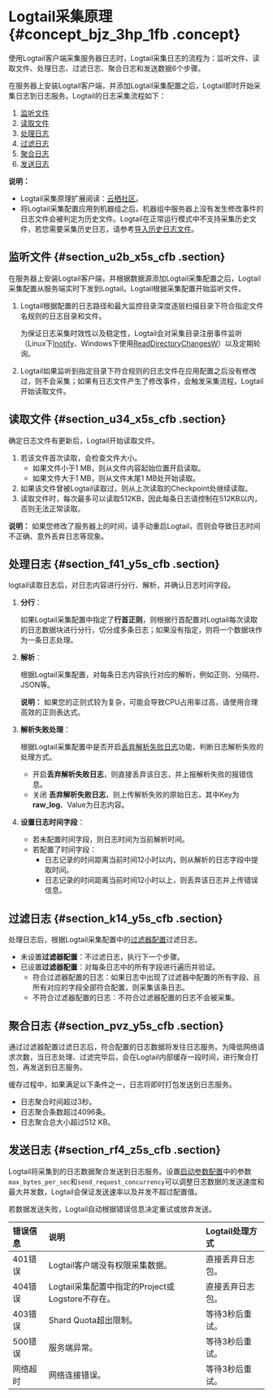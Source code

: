 # Logtail采集原理 {#concept_bjz_3hp_1fb .concept}

使用Logtail客户端采集服务器日志时，Logtail采集日志的流程为：监听文件、读取文件、处理日志、过滤日志、聚合日志和发送数据6个步骤。

在服务器上安装Logtail客户端，并添加Logtail采集配置之后，Logtail即时开始采集日志到日志服务。Logtail的日志采集流程如下：

1.  [监听文件](#)
2.  [读取文件](#)
3.  [处理日志](#)
4.  [过滤日志](#)
5.  [聚合日志](#)
6.  [发送日志](#)

**说明：** 

-   Logtail采集原理扩展阅读：[云栖社区](https://yq.aliyun.com/articles/204554)。
-   将Logtail采集配置应用到机器组之后，机器组中服务器上没有发生修改事件的日志文件会被判定为历史文件。Logtail在正常运行模式中不支持采集历史文件，若您需要采集历史日志，请参考[导入历史日志文件](intl.zh-CN/用户指南/Logtail采集/文本日志/导入历史日志文件.md)。

## 监听文件 {#section_u2b_x5s_cfb .section}

在服务器上安装Logtail客户端，并根据数据源添加Logtail采集配置之后，Logtail采集配置从服务端实时下发到Logtail。Logtail根据采集配置开始监听文件。

1.  Logtail根据配置的日志路径和最大监控目录深度逐层扫描目录下符合指定文件名规则的日志目录和文件。

    为保证日志采集时效性以及稳定性，Logtail会对采集目录注册事件监听（Linux下[Inotify](http://man7.org/linux/man-pages/man7/inotify.7.html)、Windows下使用[ReadDirectoryChangesW](https://docs.microsoft.com/zh-cn/windows/desktop/api/winbase/nf-winbase-readdirectorychangesw)）以及定期轮询。

2.  Logtail如果监听到指定目录下符合规则的日志文件在应用配置之后没有修改过，则不会采集；如果有日志文件产生了修改事件，会触发采集流程，Logtail开始读取文件。

## 读取文件 {#section_u34_x5s_cfb .section}

确定日志文件有更新后，Logtail开始读取文件。

1.  若该文件首次读取，会检查文件大小。
    -   如果文件小于1 MB，则从文件内容起始位置开启读取。
    -   如果文件大于1 MB，则从文件末尾1 MB处开始读取。
2.  如果该文件曾被Logtail读取过，则从上次读取的Checkpoint处继续读取。
3.  读取文件时，每次最多可以读取512KB，因此每条日志请控制在512KB以内，否则无法正常读取。

**说明：** 如果您修改了服务器上的时间，请手动重启Logtail，否则会导致日志时间不正确、意外丢弃日志等现象。

## 处理日志 {#section_f41_y5s_cfb .section}

logtail读取日志后，对日志内容进行分行、解析，并确认日志时间字段。

1.  **分行**：

    如果Logtail采集配置中指定了**行首正则**，则根据行首配置对Logtail每次读取的日志数据块进行分行，切分成多条日志；如果没有指定，则将一个数据块作为一条日志处理。

2.  **解析**：

    根据Logtail采集配置，对每条日志内容执行对应的解析，例如正则、分隔符、JSON等。

    **说明：** 如果您的正则式较为复杂，可能会导致CPU占用率过高，请使用合理高效的正则表达式。

3.  **解析失败处理**：

    根据Logtail采集配置中是否开启[丢弃解析失败日志](intl.zh-CN/用户指南/Logtail采集/文本日志/采集文本日志.md#raw)功能，判断日志解析失败的处理方式。

    -   开启**丢弃解析失败日志**，则直接丢弃该日志，并上报解析失败的报错信息。
    -   关闭 **丢弃解析失败日志**，则上传解析失败的原始日志，其中Key为**raw\_log**、Value为日志内容。
4.  **设置日志时间字段**：

    -   若未配置时间字段，则日志时间为当前解析时间。
    -   若配置了时间字段：
        -   日志记录的时间距离当前时间12小时以内，则从解析的日志字段中提取时间。
        -   日志记录的时间距离当前时间12小时以上，则丢弃该日志并上传错误信息。

## 过滤日志 {#section_k14_y5s_cfb .section}

处理日志后，根据Logtail采集配置中的[过滤器配置](https://www.alibabacloud.com/help/zh/doc-detail/28967.htm)过滤日志。

-   未设置**过滤器配置**：不过滤日志，执行下一个步骤。
-   已设置**过滤器配置**：对每条日志中的所有字段进行遍历并验证。
    -   符合过滤器配置的日志：如果日志中出现了过滤器中配置的所有字段、且所有对应的字段全部符合配置，则采集该条日志。
    -   不符合过滤器配置的日志：不符合过滤器配置的日志不会被采集。

## 聚合日志 {#section_pvz_y5s_cfb .section}

通过过滤器配置过滤日志后，符合配置的日志数据将发往日志服务。为降低网络请求次数，当日志处理、过滤完毕后，会在Logtail内部缓存一段时间，进行聚合打包，再发送到日志服务。

缓存过程中，如果满足以下条件之一，日志将即时打包发送到日志服务。

-   日志聚合时间超过3秒。
-   日志聚合条数超过4096条。
-   日志聚合总大小超过512 KB。

## 发送日志 {#section_rf4_z5s_cfb .section}

Logtail将采集到的日志数据聚合发送到日志服务。设置[启动参数配置](https://www.alibabacloud.com/help/zh/doc-detail/32278.htm)中的参数`max_bytes_per_sec`和`send_request_concurrency`可以调整日志数据的发送速度和最大并发数，Logtail会保证发送速率以及并发不超过配置值。

若数据发送失败，Logtail自动根据错误信息决定重试或放弃发送。

|错误信息|说明|Logtail处理方式|
|:---|:-|:----------|
|401错误|Logtail客户端没有权限采集数据。|直接丢弃日志包。|
|404错误|Logtail采集配置中指定的Project或Logstore不存在。|直接丢弃日志包。|
|403错误|Shard Quota超出限制。|等待3秒后重试。|
|500错误|服务端异常。|等待3秒后重试。|
|网络超时|网络连接错误。|等待3秒后重试。|

